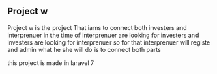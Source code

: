 
## Project w

Project w
is the project That iams to connect both investers and interprenuer in the time of interprenuer are looking for investers and investers are looking for interprenuer 
so for that interprenuer will registe and admin what he she will do is to connect both parts 

this project is made in laravel 7 
